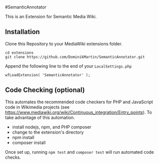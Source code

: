 #SemanticAnnotator

This is an Extension for Semantic Media Wiki.

## Installation

Clone this Repository to your MediaWiki extensions folder.

	cd extensions
	git clone https://github.com/DominikMartin/SemanticAnnotator.git

Append the following line to the end of your `LocalSettings.php`

	wfLoadExtension( 'SemanticAnnotator' );

## Code Checking (optional)

This automates the recommended code checkers for PHP and JavaScript code in Wikimedia projects
(see https://www.mediawiki.org/wiki/Continuous_integration/Entry_points).
To take advantage of this automation.
 - install nodejs, npm, and PHP composer
 - change to the extension's directory
 - npm install
 - composer install

Once set up, running `npm test` and `composer test` will run automated code checks.
